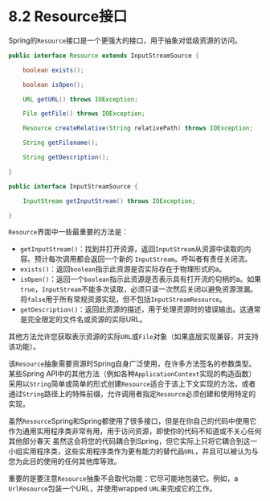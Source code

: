 # 8.2 Resource接口

Spring的`Resource`接口是一个更强大的接口，用于抽象对低级资源的访问。

```java
public interface Resource extends InputStreamSource {

    boolean exists();

    boolean isOpen();

    URL getURL() throws IOException;

    File getFile() throws IOException;

    Resource createRelative(String relativePath) throws IOException;

    String getFilename();

    String getDescription();

}
```

```java
public interface InputStreamSource {

    InputStream getInputStream() throws IOException;

}
```

`Resource`界面中一些最重要的方法是：

- `getInputStream()`：找到并打开资源，返回`InputStream`从资源中读取的内容。预计每次调用都会返回一个新的 `InputStream`。呼叫者有责任关闭流。
- `exists()`：返回`boolean`指示此资源是否实际存在于物理形式的a。
- `isOpen()`：返回一个`boolean`指示此资源是否表示具有打开流的句柄的a。如果`true`，`InputStream`不能多次读取，必须只读一次然后关闭以避免资源泄漏。将`false`用于所有常规资源实现，但不包括`InputStreamResource`。
- `getDescription()`：返回此资源的描述，用于处理资源时的错误输出。这通常是完全限定的文件名或资源的实际URL。

其他方法允许您获取表示资源的实际`URL`或`File`对象（如果底层实现兼容，并支持该功能）。

该`Resource`抽象需要资源时Spring自身广泛使用，在许多方法签名的参数类型。某些Spring API中的其他方法（例如各种`ApplicationContext`实现的构造函数）采用以`String`简单或简单的形式创建`Resource`适合于该上下文实现的方法，或者通过`String`路径上的特殊前缀，允许调用者指定`Resource`必须创建和使用特定的实现。

虽然`Resource`Spring和Spring都使用了很多接口，但是在你自己的代码中使用它作为通用实用程序类非常有用，用于访问资源，即使你的代码不知道或不关心任何其他部分春天 虽然这会将您的代码耦合到Spring，但它实际上只将它耦合到这一小组实用程序类，这些实用程序类作为更有能力的替代品`URL`，并且可以被认为与您为此目的使用的任何其他库等效。

重要的是要注意`Resource`抽象不会取代功能：它尽可能地包装它。例如，a `UrlResource`包装一个URL，并使用wrapped `URL`来完成它的工作。